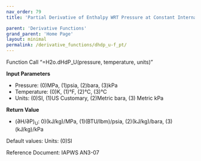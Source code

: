 ```yaml
---
nav_order: 79
title: 'Partial Derivative of Enthalpy WRT Pressure at Constant Internal Energy f(P, T)'

parent: 'Derivative Functions'
grand_parent: 'Home Page'
layout: minimal
permalink: /derivative_functions/dhdp_u-f_pt/
---
```


Function Call “=H2o.dHdP\_U(pressure, temperature, units)”

**Input Parameters**

- Pressure: (0)MPa, (1)psia, (2)bara, (3)kPa
- Temperature: (0)K, (1)°F, (2)°C, (3)°C
- Units: (0)SI, (1)US Customary, (2)Metric bara, (3) Metric kPa

**Return Value**

- (∂H/∂P)<sub>U</sub>: 0)(kJ/kg)/MPa, (1)(BTU/lbm)/psia, (2)(kJ/kg)/bara, (3)(kJ/kg)/kPa

Default values: Units: (0)SI

Reference Document: IAPWS AN3-07